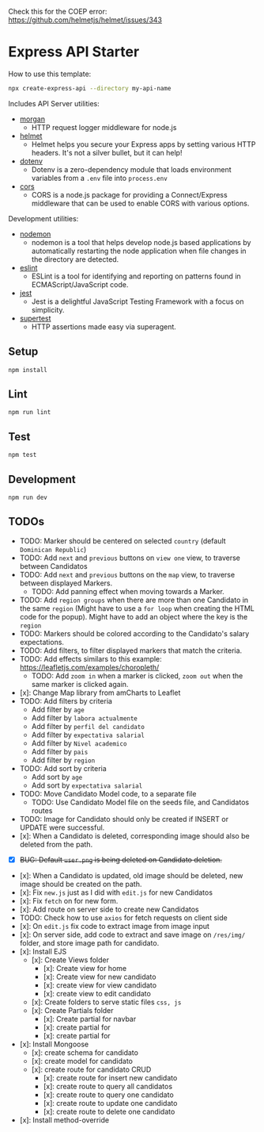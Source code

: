 Check this for the COEP error: https://github.com/helmetjs/helmet/issues/343

# Express API Starter

How to use this template:

```sh
npx create-express-api --directory my-api-name
```

Includes API Server utilities:

- [morgan](https://www.npmjs.com/package/morgan)
  - HTTP request logger middleware for node.js
- [helmet](https://www.npmjs.com/package/helmet)
  - Helmet helps you secure your Express apps by setting various HTTP headers. It's not a silver bullet, but it can help!
- [dotenv](https://www.npmjs.com/package/dotenv)
  - Dotenv is a zero-dependency module that loads environment variables from a `.env` file into `process.env`
- [cors](https://www.npmjs.com/package/cors)
  - CORS is a node.js package for providing a Connect/Express middleware that can be used to enable CORS with various options.

Development utilities:

- [nodemon](https://www.npmjs.com/package/nodemon)
  - nodemon is a tool that helps develop node.js based applications by automatically restarting the node application when file changes in the directory are detected.
- [eslint](https://www.npmjs.com/package/eslint)
  - ESLint is a tool for identifying and reporting on patterns found in ECMAScript/JavaScript code.
- [jest](https://www.npmjs.com/package/jest)
  - Jest is a delightful JavaScript Testing Framework with a focus on simplicity.
- [supertest](https://www.npmjs.com/package/supertest)
  - HTTP assertions made easy via superagent.

## Setup

```
npm install
```

## Lint

```
npm run lint
```

## Test

```
npm test
```

## Development

```
npm run dev
```

## TODOs

- TODO: Marker should be centered on selected `country` (default `Dominican Republic`)
- TODO: Add `next` and `previous` buttons on `view one` view, to traverse between Candidatos
- TODO: Add `next` and `previous` buttons on the `map` view, to traverse between displayed Markers.
  - TODO: Add panning effect when moving towards a Marker.
- TODO: Add `region groups` when there are more than one Candidato in the same `region` (Might have to use a `for loop` when creating the HTML code for the popup). Might have to add an object where the key is the `region`
- TODO: Markers should be colored according to the Candidato's salary expectations.
- TODO: Add filters, to filter displayed markers that match the criteria.
- TODO: Add effects similars to this example: https://leafletjs.com/examples/choropleth/
  - TODO: Add `zoom in` when a marker is clicked, `zoom out` when the same marker is clicked again.
- [x]: Change Map library from amCharts to Leaflet
- TODO: Add filters by criteria
  - Add filter by `age`
  - Add filter by `labora actualmente`
  - Add filter by `perfil del candidato`
  - Add filter by `expectativa salarial`
  - Add filter by `Nivel academico`
  - Add filter by `pais`
  - Add filter by `region`
- TODO: Add sort by criteria
  - Add sort by `age`
  - Add sort by `expectativa salarial`
- TODO: Move Candidato Model code, to a separate file
  - TODO: Use Candidato Model file on the seeds file, and Candidatos routes
- TODO: Image for Candidato should only be created if INSERT or UPDATE were successful.
- [x]: When a Candidato is deleted, corresponding image should also be deleted from the path.
- [x] ~~BUG: Default `user.png` is being deleted on Candidato deletion.~~
- [x]: When a Candidato is updated, old image should be deleted, new image should be created on the path.
- [x]: Fix `new.js` just as I did with `edit.js` for new Candidatos
- [x]: Fix `fetch` on for new form.
- [x]: Add route on server side to create new Candidatos
- TODO: Check how to use `axios` for fetch requests on client side
- [x]: On `edit.js` fix code to extract image from image input
- [x]: On server side, add code to extract and save image on `/res/img/` folder, and store image path for candidato.
- [x]: Install EJS
  - [x]: Create Views folder
    - [x]: Create view for home
    - [x]: Create view for new candidato
    - [x]: create view for view candidato
    - [x]: create view to edit candidato
  - [x]: Create folders to serve static files `css, js`
  - [x]: Create Partials folder
    - [x]: Create partial for navbar
    - [x]: create partial for <head>
    - [x]: create partial for <footer>
- [x]: Install Mongoose
  - [x]: create schema for candidato
  - [x]: create model for candidato
  - [x]: create route for candidato CRUD
    - [x]: create route for insert new candidato
    - [x]: create route to query all candidatos
    - [x]: create route to query one candidato
    - [x]: create route to update one candidato
    - [x]: create route to delete one candidato
- [x]: Install method-override
